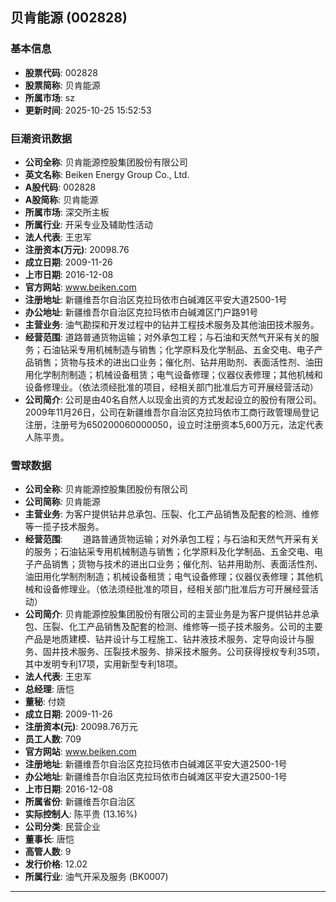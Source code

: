 ## 贝肯能源 (002828)

### 基本信息

- **股票代码**: 002828
- **股票简称**: 贝肯能源
- **所属市场**: sz
- **更新时间**: 2025-10-25 15:52:53

### 巨潮资讯数据

- **公司全称**: 贝肯能源控股集团股份有限公司
- **英文名称**: Beiken Energy Group Co., Ltd.
- **A股代码**: 002828
- **A股简称**: 贝肯能源
- **所属市场**: 深交所主板
- **所属行业**: 开采专业及辅助性活动
- **法人代表**: 王忠军
- **注册资本(万元)**: 20098.76
- **成立日期**: 2009-11-26
- **上市日期**: 2016-12-08
- **官方网站**: www.beiken.com
- **注册地址**: 新疆维吾尔自治区克拉玛依市白碱滩区平安大道2500-1号
- **办公地址**: 新疆维吾尔自治区克拉玛依市白碱滩区门户路91号
- **主营业务**: 油气勘探和开发过程中的钻井工程技术服务及其他油田技术服务。
- **经营范围**: 道路普通货物运输；对外承包工程；与石油和天然气开采有关的服务；石油钻采专用机械制造与销售；化学原料及化学制品、五金交电、电子产品销售；货物与技术的进出口业务；催化剂、钻井用助剂、表面活性剂、油田用化学制剂制造；机械设备租赁；电气设备修理；仪器仪表修理；其他机械和设备修理业。（依法须经批准的项目，经相关部门批准后方可开展经营活动）
- **公司简介**: 公司是由40名自然人以现金出资的方式发起设立的股份有限公司。2009年11月26日，公司在新疆维吾尔自治区克拉玛依市工商行政管理局登记注册，注册号为650200060000050，设立时注册资本5,600万元，法定代表人陈平贵。

### 雪球数据

- **公司全称**: 贝肯能源控股集团股份有限公司
- **公司简称**: 贝肯能源
- **主营业务**: 为客户提供钻井总承包、压裂、化工产品销售及配套的检测、维修等一揽子技术服务。
- **经营范围**: 　　道路普通货物运输；对外承包工程；与石油和天然气开采有关的服务；石油钻采专用机械制造与销售；化学原料及化学制品、五金交电、电子产品销售；货物与技术的进出口业务；催化剂、钻井用助剂、表面活性剂、油田用化学制剂制造；机械设备租赁；电气设备修理；仪器仪表修理；其他机械和设备修理业。（依法须经批准的项目，经相关部门批准后方可开展经营活动）
- **公司简介**: 贝肯能源控股集团股份有限公司的主营业务是为客户提供钻井总承包、压裂、化工产品销售及配套的检测、维修等一揽子技术服务。公司的主要产品是地质建模、钻井设计与工程施工、钻井液技术服务、定导向设计与服务、固井技术服务、压裂技术服务、排采技术服务。公司获得授权专利35项，其中发明专利17项，实用新型专利18项。
- **法人代表**: 王忠军
- **总经理**: 唐恺
- **董秘**: 付娆
- **成立日期**: 2009-11-26
- **注册资本(元)**: 20098.76万元
- **员工人数**: 709
- **官方网站**: www.beiken.com
- **注册地址**: 新疆维吾尔自治区克拉玛依市白碱滩区平安大道2500-1号
- **办公地址**: 新疆维吾尔自治区克拉玛依市白碱滩区平安大道2500-1号
- **上市日期**: 2016-12-08
- **所属省份**: 新疆维吾尔自治区
- **实际控制人**: 陈平贵 (13.16%)
- **公司分类**: 民营企业
- **董事长**: 唐恺
- **高管人数**: 9
- **发行价格**: 12.02
- **所属行业**: 油气开采及服务 (BK0007)

---